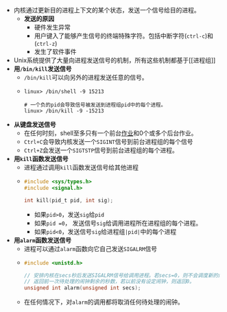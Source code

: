 - 内核通过更新目的进程上下文的某个状态，发送一个信号给目的进程。
	- **发送的原因**
		- 硬件发生异常
		- 用户键入了能够产生信号的终端特殊字符。包括中断字符(`ctrl-c`)和(`ctrl-z`)
		- 发生了软件事件
- Unix系统提供了大量向进程发送信号的机制，所有这些机制都基于[[进程组]]
- **用`/bin/kill`发送信号**
	- `/bin/kill`可以向另外的进程发送任意的信号。
	- ```shell
	  linux> /bin/shell -9 15213
	  
	  # 一个负的pid会导致信号被发送到进程组pid中的每个进程。
	  linux> /bin/kill -9 -15213
	  ```
- **从键盘发送信号**
	- 在任何时刻，shell至多只有一个前台[作业]([[作业(job)]])和0个或多个后台作业。
	- `Ctrl+C`会导致内核发送一个`SIGINT`信号到前台进程组的每个信号
	- `Ctrl+Z`会发送一个`SIGTSTP`信号到前台进程组的每个进程。
- **用`kill`函数发送信号**
	- 进程通过调用`kill`函数发送信号给其他进程
	- ```C
	  #include <sys/types.h>
	  #include <signal.h>
	  
	  int kill(pid_t pid, int sig);
	  ```
		- 如果`pid>0`，发送`sig`给`pid`
		- 如果`pid =0`， 发送信号`sig`给调用进程所在进程组的每个进程。
		- 如果`pid<0`，发送信号`sig`给进程组`|pid|`中的每个进程
- **用`alarm`函数发送信号**
	- 进程可以通过`alarm`函数向它自己发送`SIGALRM`信号
	- ```C
	  #include <unistd.h>
	  
	  // 安排内核在secs秒后发送SIGALRM信号给调用进程。若secs=0，则不会调度新的闹钟
	  // 返回前一次待处理的闹钟剩余的秒数，若以前没有设定闹钟，则返回0。
	  unsigned int alarm(unsigned int secs);
	  ```
	- 在任何情况下，对`alarm`的调用都将取消任何待处理的闹钟。